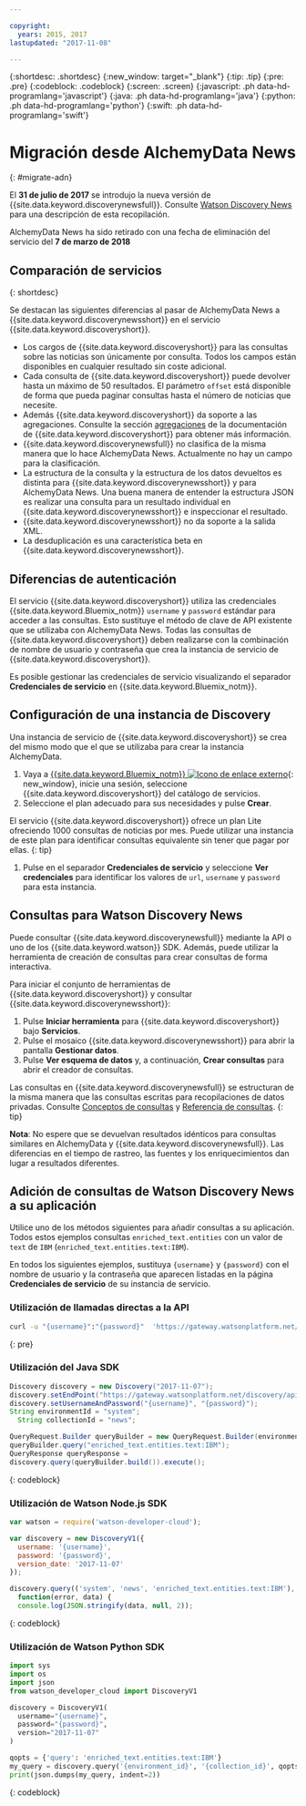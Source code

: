```yaml
---

copyright:
  years: 2015, 2017
lastupdated: "2017-11-08"

---
```


{:shortdesc: .shortdesc}
{:new_window: target="_blank"}
{:tip: .tip}
{:pre: .pre}
{:codeblock: .codeblock}
{:screen: .screen}
{:javascript: .ph data-hd-programlang='javascript'}
{:java: .ph data-hd-programlang='java'}
{:python: .ph data-hd-programlang='python'}
{:swift: .ph data-hd-programlang='swift'}

# Migración desde AlchemyData News
{: #migrate-adn}

El **31 de julio de 2017** se introdujo la nueva versión de {{site.data.keyword.discoverynewsfull}}. Consulte [Watson Discovery News](/docs/services/discovery/watson-discovery-news.html) para una descripción de esta recopilación.

AlchemyData News ha sido retirado con una fecha de eliminación del servicio del **7 de marzo de 2018**

## Comparación de servicios
{: shortdesc}

Se destacan las siguientes diferencias al pasar de AlchemyData News a {{site.data.keyword.discoverynewsshort}} en el servicio {{site.data.keyword.discoveryshort}}.

- Los cargos de {{site.data.keyword.discoveryshort}} para las consultas sobre las noticias son únicamente por consulta. Todos los campos están disponibles en cualquier resultado sin coste adicional.
- Cada consulta de {{site.data.keyword.discoveryshort}} puede devolver hasta un máximo de 50 resultados. El parámetro `offset` está disponible de forma que pueda paginar consultas hasta el número de noticias que necesite.
- Además {{site.data.keyword.discoveryshort}} da soporte a las agregaciones. Consulte la sección [agregaciones](/docs/services/discovery/query-reference.html#aggregations) de la documentación de {{site.data.keyword.discoveryshort}} para obtener más información.
- {{site.data.keyword.discoverynewsfull}} no clasifica de la misma manera que lo hace AlchemyData News. Actualmente no hay un campo para la clasificación.
- La estructura de la consulta y la estructura de los datos devueltos es distinta para {{site.data.keyword.discoverynewsshort}} y para AlchemyData News. Una buena manera de entender la estructura JSON es realizar una consulta para un resultado individual en {{site.data.keyword.discoverynewsshort}} e inspeccionar el resultado.
- {{site.data.keyword.discoverynewsshort}} no da soporte a la salida XML.
- La desduplicación es una característica beta en {{site.data.keyword.discoverynewsshort}}.

## Diferencias de autenticación

El servicio {{site.data.keyword.discoveryshort}} utiliza las credenciales {{site.data.keyword.Bluemix_notm}} `username` y `password` estándar para acceder a las consultas. Esto sustituye el método de clave de API existente que se utilizaba con AlchemyData News. Todas las consultas de {{site.data.keyword.discoveryshort}} deben realizarse con la combinación de nombre de usuario y contraseña que crea la instancia de servicio de {{site.data.keyword.discoveryshort}}.

Es posible gestionar las credenciales de servicio visualizando el separador **Credenciales de servicio** en {{site.data.keyword.Bluemix_notm}}.

## Configuración de una instancia de Discovery

Una instancia de servicio de {{site.data.keyword.discoveryshort}} se crea del mismo modo que el que se utilizaba para crear la instancia AlchemyData.

1. Vaya a [{{site.data.keyword.Bluemix_notm}} ![Icono de enlace externo](../../icons/launch-glyph.svg "Icono de enlace externo")](https://console.ng.bluemix.net/catalog/services/discovery/){: new_window}, inicie una sesión, seleccione {{site.data.keyword.discoveryshort}} del catálogo de servicios.
1. Seleccione el plan adecuado para sus necesidades y pulse **Crear**.

  El servicio {{site.data.keyword.discoveryshort}} ofrece un plan Lite ofreciendo 1000 consultas de noticias por mes. Puede utilizar una instancia de este plan para identificar consultas equivalente sin tener que pagar por ellas.
  {: tip}

1. Pulse en el separador **Credenciales de servicio** y seleccione **Ver credenciales** para identificar los valores de `url`, `username` y `password` para esta instancia.

## Consultas para Watson Discovery News

Puede consultar {{site.data.keyword.discoverynewsfull}} mediante la API o uno de los {{site.data.keyword.watson}} SDK. Además, puede utilizar la herramienta de creación de consultas para crear consultas de forma interactiva.

Para iniciar el conjunto de herramientas de {{site.data.keyword.discoveryshort}} y consultar {{site.data.keyword.discoverynewsshort}}:

1. Pulse **Iniciar herramienta** para {{site.data.keyword.discoveryshort}} bajo **Servicios**.
1. Pulse el mosaico {{site.data.keyword.discoverynewsshort}} para abrir la pantalla **Gestionar datos**.
1. Pulse **Ver esquema de datos** y, a continuación, **Crear consultas** para abrir el creador de consultas.

  Las consultas en {{site.data.keyword.discoverynewsfull}} se estructuran de la misma manera que las consultas escritas para recopilaciones de datos privadas. Consulte [Conceptos de consultas](/docs/services/discovery/using.html) y [Referencia de consultas](/docs/services/discovery/query-reference.html).
  {: tip}

**Nota**: No espere que se devuelvan resultados idénticos para consultas similares en AlchemyData y {{site.data.keyword.discoverynewsfull}}. Las diferencias en el tiempo de rastreo, las fuentes y los enriquecimientos dan lugar a resultados diferentes.

## Adición de consultas de Watson Discovery News a su aplicación

Utilice uno de los métodos siguientes para añadir consultas a su aplicación. Todos estos ejemplos consultas `enriched_text.entities` con un valor de `text` de `IBM` (`enriched_text.entities.text:IBM`).

En todos los siguientes ejemplos, sustituya `{username}` y `{password}` con el nombre de usuario y la contraseña que aparecen listadas en la página **Credenciales de servicio** de su instancia de servicio.

### Utilización de llamadas directas a la API

```bash
curl -u "{username}":"{password}"  'https://gateway.watsonplatform.net/discovery/api/v1/environments/system/collections/news/query?version=2017-11-07&query=enriched_text.entities.text:IBM'
```
{: pre}

### Utilización del Java SDK

```java
Discovery discovery = new Discovery("2017-11-07");
discovery.setEndPoint("https://gateway.watsonplatform.net/discovery/api/v1");
discovery.setUsernameAndPassword("{username}", "{password}");  
String environmentId = "system";
  String collectionId = "news";

QueryRequest.Builder queryBuilder = new QueryRequest.Builder(environmentId,collectionId);  
queryBuilder.query("enriched_text.entities.text:IBM");  
QueryResponse queryResponse =  
discovery.query(queryBuilder.build()).execute();
```
{: codeblock}

### Utilización de Watson Node.js SDK

```javascript
var watson = require('watson-developer-cloud');

var discovery = new DiscoveryV1({  
  username: '{username}',  
  password: '{password}',  
  version_date: '2017-11-07'  
});  

discovery.query(('system', 'news', 'enriched_text.entities.text:IBM'),  
  function(error, data) {  
  console.log(JSON.stringify(data, null, 2));  
```
{: codeblock}

### Utilización de Watson Python SDK

```python
import sys
import os
import json
from watson_developer_cloud import DiscoveryV1

discovery = DiscoveryV1(
  username="{username}",
  password="{password}",
  version="2017-11-07"
)

qopts = {'query': 'enriched_text.entities.text:IBM'}
my_query = discovery.query('{environment_id}', '{collection_id}', qopts)
print(json.dumps(my_query, indent=2))
```
{: codeblock}

